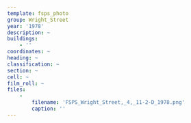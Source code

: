 ```yaml
---
template: fsps_photo
group: Wright_Street
year: '1978'
description: ~
buildings:
    - ''
coordinates: ~
heading: ~
classification: ~
section: ~
cell: ~
film_roll: ~
files:
    -
        filename: 'FSPS_Wright_Street,_4,_11-2-D_1978.png'
        caption: ''
---
```

